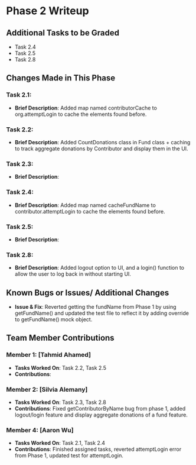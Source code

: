 # Phase 2 Writeup

## Additional Tasks to be Graded
- Task 2.4
- Task 2.5
- Task 2.8

## Changes Made in This Phase

### Task 2.1:
- **Brief Description**: Added map named contributorCache to org.attemptLogin to cache the elements found before.
  
### Task 2.2:
- **Brief Description**: Added CountDonations class in Fund class + caching to track aggregate donations by Contributor and display them in the UI.
  
### Task 2.3:
- **Brief Description**:

### Task 2.4:
- **Brief Description**: Added map named cacheFundName to contributor.attemptLogin to cache the elements found before.
  
### Task 2.5:
- **Brief Description**:
  
### Task 2.8:
- **Brief Description**: Added logout option to UI, and a login() function to allow the user to log back in without starting UI.

## Known Bugs or Issues/ Additional Changes
- **Issue & Fix**: Reverted getting the fundName from Phase 1 by using getFundName() and updated the test file to reflect it by adding override to getFundName() mock object.

## Team Member Contributions
### Member 1: [Tahmid Ahamed]
- **Tasks Worked On**: Task 2.2, Task 2.5
- **Contributions**:

### Member 2: [Silvia Alemany] 
- **Tasks Worked On**: Task 2.3, Task 2.8
- **Contributions**: Fixed getContributorByName bug from phase 1, added logout/login feature and display aggregate donations of a fund feature.

### Member 4: [Aaron Wu]
- **Tasks Worked On**: Task 2.1, Task 2.4
- **Contributions**: Finished assigned tasks, reverted attemptLogin error from Phase 1, updated test for attemptLogin.
